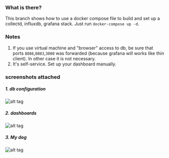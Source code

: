 ### What is there?
This branch shows how to use a docker compose file to build and set up a collectd, influxdb, grafana stack. Just run `docker-compose up -d`.
### Notes
1. If you use virtual machine and "browser" access to db, be sure that ports `8086`,`8083`,`3000` was forwarded (because grafana will works like thin client). In other case it is not necessary.
2. It's  self-service. Set up your dashboard manually.

### screenshots attached
##### 1. db configuration
![alt tag](https://pp.userapi.com/c850628/v850628302/d93a4/F8eLLu4KF-M.jpg)
##### 2. dashboards
![alt tag](https://pp.userapi.com/c852216/v852216417/e8116/5QGCGP6EwDA.jpg)
##### 3. My dog
![alt tag](https://pp.userapi.com/c850036/v850036146/14c2d7/mPz-ZSVj8H0.jpg)
